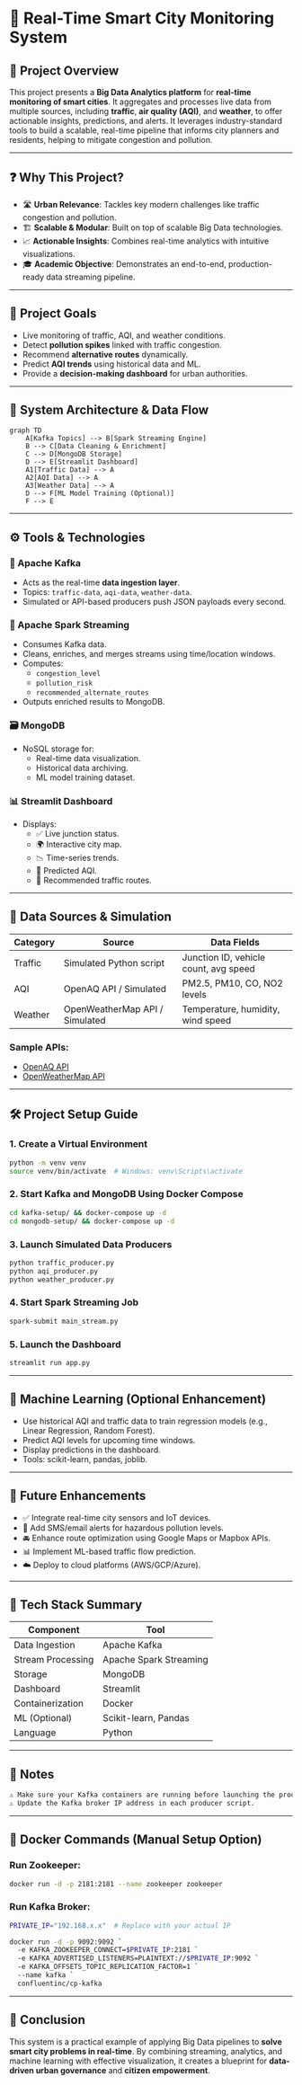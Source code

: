 # 🌆 Real-Time Smart City Monitoring System

## 🚀 Project Overview

This project presents a **Big Data Analytics platform** for **real-time monitoring of smart cities**. It aggregates and processes live data from multiple sources, including **traffic**, **air quality (AQI)**, and **weather**, to offer actionable insights, predictions, and alerts. It leverages industry-standard tools to build a scalable, real-time pipeline that informs city planners and residents, helping to mitigate congestion and pollution.

---

## ❓ Why This Project?

- 🛣️ **Urban Relevance**: Tackles key modern challenges like traffic congestion and pollution.
- 🏗️ **Scalable & Modular**: Built on top of scalable Big Data technologies.
- 📈 **Actionable Insights**: Combines real-time analytics with intuitive visualizations.
- 🎓 **Academic Objective**: Demonstrates an end-to-end, production-ready data streaming pipeline.

---

## 🎯 Project Goals

- Live monitoring of traffic, AQI, and weather conditions.
- Detect **pollution spikes** linked with traffic congestion.
- Recommend **alternative routes** dynamically.
- Predict **AQI trends** using historical data and ML.
- Provide a **decision-making dashboard** for urban authorities.

---

## 🧱 System Architecture & Data Flow

```mermaid
graph TD
    A[Kafka Topics] --> B[Spark Streaming Engine]
    B --> C[Data Cleaning & Enrichment]
    C --> D[MongoDB Storage]
    D --> E[Streamlit Dashboard]
    A1[Traffic Data] --> A
    A2[AQI Data] --> A
    A3[Weather Data] --> A
    D --> F[ML Model Training (Optional)]
    F --> E
```

---

## ⚙️ Tools & Technologies

### 🔁 Apache Kafka
- Acts as the real-time **data ingestion layer**.
- Topics: `traffic-data`, `aqi-data`, `weather-data`.
- Simulated or API-based producers push JSON payloads every second.

### 🔄 Apache Spark Streaming
- Consumes Kafka data.
- Cleans, enriches, and merges streams using time/location windows.
- Computes:
  - `congestion_level`
  - `pollution_risk`
  - `recommended_alternate_routes`
- Outputs enriched results to MongoDB.

### 🗃️ MongoDB
- NoSQL storage for:
  - Real-time data visualization.
  - Historical data archiving.
  - ML model training dataset.

### 📊 Streamlit Dashboard
- Displays:
  - ✅ Live junction status.
  - 🌍 Interactive city map.
  - 📉 Time-series trends.
  - 🔮 Predicted AQI.
  - 🧭 Recommended traffic routes.

---

## 📡 Data Sources & Simulation

| Category | Source                         | Data Fields                               |
|----------|----------------------------------|--------------------------------------------|
| Traffic  | Simulated Python script         | Junction ID, vehicle count, avg speed     |
| AQI      | OpenAQ API / Simulated          | PM2.5, PM10, CO, NO2 levels               |
| Weather  | OpenWeatherMap API / Simulated  | Temperature, humidity, wind speed        |

### Sample APIs:
- [OpenAQ API](https://docs.openaq.org/)
- [OpenWeatherMap API](https://openweathermap.org/api)

---

## 🛠️ Project Setup Guide

### 1. Create a Virtual Environment
```bash
python -m venv venv
source venv/bin/activate  # Windows: venv\Scripts\activate
```

### 2. Start Kafka and MongoDB Using Docker Compose
```bash
cd kafka-setup/ && docker-compose up -d
cd mongodb-setup/ && docker-compose up -d
```

### 3. Launch Simulated Data Producers
```bash
python traffic_producer.py
python aqi_producer.py
python weather_producer.py
```

### 4. Start Spark Streaming Job
```bash
spark-submit main_stream.py
```

### 5. Launch the Dashboard
```bash
streamlit run app.py
```

---

## 🔬 Machine Learning (Optional Enhancement)
- Use historical AQI and traffic data to train regression models (e.g., Linear Regression, Random Forest).
- Predict AQI levels for upcoming time windows.
- Display predictions in the dashboard.
- Tools: scikit-learn, pandas, joblib.

---

## 🌱 Future Enhancements

- ✅ Integrate real-time city sensors and IoT devices.
- 📩 Add SMS/email alerts for hazardous pollution levels.
- 🚘 Enhance route optimization using Google Maps or Mapbox APIs.
- 📊 Implement ML-based traffic flow prediction.
- ☁️ Deploy to cloud platforms (AWS/GCP/Azure).

---

## 📌 Tech Stack Summary

| Component         | Tool                      |
|------------------|---------------------------|
| Data Ingestion    | Apache Kafka              |
| Stream Processing | Apache Spark Streaming    |
| Storage           | MongoDB                   |
| Dashboard         | Streamlit                 |
| Containerization  | Docker                    |
| ML (Optional)     | Scikit-learn, Pandas      |
| Language          | Python                    |

---

## 📝 Notes

```bash
⚠️ Make sure your Kafka containers are running before launching the producers.
⚠️ Update the Kafka broker IP address in each producer script.
```

---

## 🐳 Docker Commands (Manual Setup Option)

### Run Zookeeper:
```bash
docker run -d -p 2181:2181 --name zookeeper zookeeper
```

### Run Kafka Broker:
```bash
PRIVATE_IP="192.168.x.x"  # Replace with your actual IP

docker run -d -p 9092:9092 `
  -e KAFKA_ZOOKEEPER_CONNECT=$PRIVATE_IP:2181 `
  -e KAFKA_ADVERTISED_LISTENERS=PLAINTEXT://$PRIVATE_IP:9092 `
  -e KAFKA_OFFSETS_TOPIC_REPLICATION_FACTOR=1 `
  --name kafka `
  confluentinc/cp-kafka
```

---

## 🏁 Conclusion

This system is a practical example of applying Big Data pipelines to **solve smart city problems in real-time**. By combining streaming, analytics, and machine learning with effective visualization, it creates a blueprint for **data-driven urban governance** and **citizen empowerment**.

